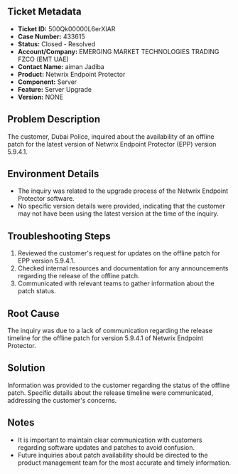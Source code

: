 ## Ticket Metadata
- **Ticket ID:** 500Qk00000L6erXIAR
- **Case Number:** 433615
- **Status:** Closed - Resolved
- **Account/Company:** EMERGING MARKET TECHNOLOGIES TRADING FZCO (EMT UAE)
- **Contact Name:** aiman Jadiba
- **Product:** Netwrix Endpoint Protector
- **Component:** Server
- **Feature:** Server Upgrade
- **Version:** NONE

## Problem Description
The customer, Dubai Police, inquired about the availability of an offline patch for the latest version of Netwrix Endpoint Protector (EPP) version 5.9.4.1.

## Environment Details
- The inquiry was related to the upgrade process of the Netwrix Endpoint Protector software.
- No specific version details were provided, indicating that the customer may not have been using the latest version at the time of the inquiry.

## Troubleshooting Steps
1. Reviewed the customer's request for updates on the offline patch for EPP version 5.9.4.1.
2. Checked internal resources and documentation for any announcements regarding the release of the offline patch.
3. Communicated with relevant teams to gather information about the patch status.

## Root Cause
The inquiry was due to a lack of communication regarding the release timeline for the offline patch for version 5.9.4.1 of Netwrix Endpoint Protector.

## Solution
Information was provided to the customer regarding the status of the offline patch. Specific details about the release timeline were communicated, addressing the customer's concerns.

## Notes
- It is important to maintain clear communication with customers regarding software updates and patches to avoid confusion.
- Future inquiries about patch availability should be directed to the product management team for the most accurate and timely information.